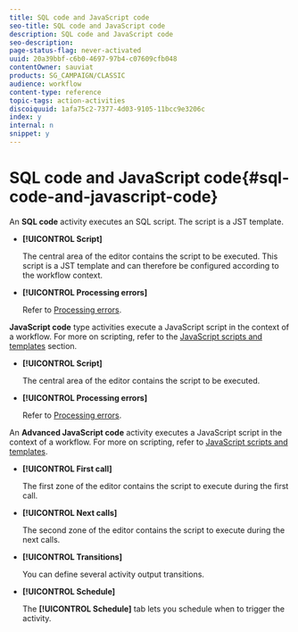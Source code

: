 ```yaml
---
title: SQL code and JavaScript code
seo-title: SQL code and JavaScript code
description: SQL code and JavaScript code
seo-description: 
page-status-flag: never-activated
uuid: 20a39bbf-c6b0-4697-97b4-c07609cfb048
contentOwner: sauviat
products: SG_CAMPAIGN/CLASSIC
audience: workflow
content-type: reference
topic-tags: action-activities
discoiquuid: 1afa75c2-7377-4d03-9105-11bcc9e3206c
index: y
internal: n
snippet: y
---
```


# SQL code and JavaScript code{#sql-code-and-javascript-code}

An **SQL code** activity executes an SQL script. The script is a JST template.

* **[!UICONTROL Script]**

  The central area of the editor contains the script to be executed. This script is a JST template and can therefore be configured according to the workflow context.

* **[!UICONTROL Processing errors]**

  Refer to [Processing errors](https://helpx.adobe.com/campaign/standard/workflow/using/executing-a-workflow.html#processing-errors).

**JavaScript code** type activities execute a JavaScript script in the context of a workflow. For more on scripting, refer to the [JavaScript scripts and templates](https://helpx.adobe.com/campaign/standard/workflow/using/javascript-scripts-and-templates.html) section.

* **[!UICONTROL Script]**

  The central area of the editor contains the script to be executed.

* **[!UICONTROL Processing errors]**

  Refer to [Processing errors](https://helpx.adobe.com/campaign/standard/workflow/using/executing-a-workflow.html#processing-errors).

An **Advanced JavaScript code** activity executes a JavaScript script in the context of a workflow. For more on scripting, refer to [JavaScript scripts and templates](https://helpx.adobe.com/campaign/standard/workflow/using/javascript-scripts-and-templates.html).

* **[!UICONTROL First call]**

  The first zone of the editor contains the script to execute during the first call.

* **[!UICONTROL Next calls]**

  The second zone of the editor contains the script to execute during the next calls.

* **[!UICONTROL Transitions]**

  You can define several activity output transitions.

* **[!UICONTROL Schedule]**

  The **[!UICONTROL Schedule]** tab lets you schedule when to trigger the activity.

